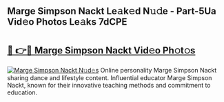 ## Marge Simpson Nackt Le𝚊k𝚎d N𝚞𝚍e - Part-5Ua Vid𝚎o Photos Le𝚊ks 7dCPE

# <h2><a href="http://fb2mait.evod.top/?m=Marge+Simpson+Nackt">🔗 👉🔴 Marge Simpson Nackt Vid𝚎o Ph𝚘t𝚘s</a></h2>

[![Marge Simpson Nackt N𝚞d𝚎s](https://i.imgur.com/8V9OHl7.gif)](http://fb2mait.evod.top/?m=Marge+Simpson+Nackt)
Online personality Marge Simpson Nackt sharing dance and lifestyle content. Influential educator Marge Simpson Nackt, known for their innovative teaching methods and commitment to education. 
